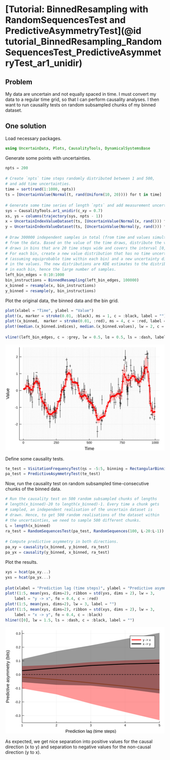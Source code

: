 # [Tutorial: BinnedResampling with RandomSequencesTest and PredictiveAsymmetryTest](@id tutorial_BinnedResampling_RandomSequencesTest_PredictiveAsymmetryTest_ar1_unidir)

## Problem

My data are uncertain and not equally spaced in time. I must convert my data to a regular time grid, so that I can perform causality analyses. I then want to run causality tests on random subsampled chunks of my binned dataset.

## One solution

Load necessary packages.

```julia
using UncertainData, Plots, CausalityTools, DynamicalSystemsBase
```

Generate some points with uncertainties.

```julia
npts = 200

# Create `npts` time steps randomly distributed between 1 and 500,
# and add time uncertainties.
time = sort(rand(1:1000, npts))
ts = [UncertainValue(Normal(t, rand(Uniform(10, 20)))) for t in time]
    
# Generate some time series of length `npts` and add measurement uncertainties.
sys = CausalityTools.ar1_unidir(c_xy = 0.7)
xs, ys = columns(trajectory(sys, npts - 1))
x = UncertainIndexValueDataset(ts, [UncertainValue(Normal(x, rand())) for x in xs])
y = UncertainIndexValueDataset(ts, [UncertainValue(Normal(y, rand())) for y in ys])

# Draw 300000 independent samples in total (from time and values simultaneously)
# from the data. Based on the value of the time draws, distribute the value 
# draws in bins that are 20 time steps wide and covers the interval [0, 1000].
# For each bin, create a new value distribution that has no time uncertainty 
# (assuming equiprobable time within each bin) and a new uncertainty distribution
# in the values. The new distributions are KDE estimates to the distributions 
# in each bin, hence the large number of samples.
left_bin_edges = 0:10:1000
bin_instructions = BinnedResampling(left_bin_edges, 100000)
x_binned = resample(x, bin_instructions)
y_binned = resample(y, bin_instructions)
```

Plot the original data, the binned data and the bin grid.

```julia
plot(xlabel = "Time", ylabel = "Value")
plot!(x, marker = stroke(0.01, :black), ms = 1, c = :black, label = "")
plot!(x_binned,  marker = stroke(0.01, :red), ms = 4, c = :red, label = "")
plot!(median.(x_binned.indices), median.(x_binned.values), lw = 2, c = :red, label = "")

vline!(left_bin_edges, c = :grey, lw = 0.5, lα = 0.5, ls = :dash, label = "")
```

![](figs/BinnedResampling_RandomSequencesTest_PredictiveAsymmetryTest_ar1_unidir_timeseries_binned.svg)

Define some causality tests.

```julia
te_test = VisitationFrequencyTest(ηs = -5:5, binning = RectangularBinning(4))
pa_test = PredictiveAsymmetryTest(te_test)
```

Now, run the causality test on random subsampled time-consecutive chunks of the binned data.

```julia
# Run the causality test on 500 random subsampled chunks of lengths
# length(x_binned)-20 to length(x_binned)-1. Every time a chunk gets
# sampled, an independent realisation of the uncertain dataset is 
# drawn. Hence, to get 500 random realisations of the dataset within
# the uncertainties, we need to sample 500 different chunks.
L = length(x_binned)
ra_test = RandomSequencesTest(pa_test, RandomSequences(100, L-20:L-1))

# Compute predictive asymmetry in both directions.
pa_xy = causality(x_binned, y_binned, ra_test)
pa_yx = causality(y_binned, x_binned, ra_test)
```

Plot the results.

```julia
xys = hcat(pa_xy...)
yxs = hcat(pa_yx...)

plot(xlabel = "Prediction lag (time steps)", ylabel = "Predictive asymmetry (bits)", xlims = (1, 5))
plot!(1:5, mean(yxs, dims=2), ribbon = std(yxs, dims = 2), lw = 3,
    label = "y -> x", fα = 0.4, c = :red)
plot!(1:5, mean(yxs, dims=2), lw = 3, label = "")
plot!(1:5, mean(xys, dims=2), ribbon = std(xys, dims = 2), lw = 3, 
    label = "x -> y", fα = 0.4, c = :black)
hline!([0], lw = 1.5, ls = :dash, c = :black, label = "")
```

![](figs/BinnedResampling_RandomSequencesTest_PredictiveAsymmetryTest_ar1_results.svg)

As expected, we get nice separation into positive values for the causal direction (x to y) and separation to negative values for the non-causal direction (y to x).